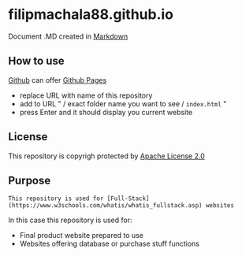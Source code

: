 # filipmachala88.github.io

Document .MD created in [Markdown](https://www.markdownguide.org/getting-started/)

## How to use

[Github](https://github.com/) can offer [Github Pages](https://pages.github.com/)

- replace URL with name of this repository
- add to URL " / exact folder name you want to see / `index.html` "
- press Enter and it should display you current website

## License

This repository is copyrigh protected by [Apache License 2.0](https://www.apache.org/licenses/LICENSE-2.0)

## Purpose

``` This repository is used for [Full-Stack](https://www.w3schools.com/whatis/whatis_fullstack.asp) websites ```

In this case this repository is used for:
- Final product website prepared to use
- Websites offering database or purchase stuff functions

